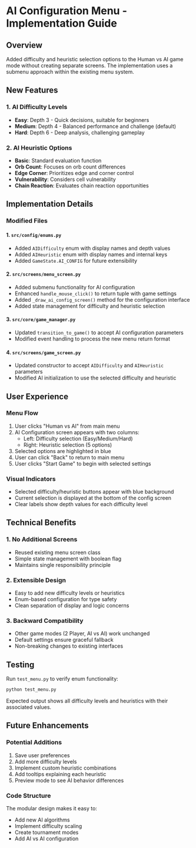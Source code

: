 # AI Configuration Menu - Implementation Guide

## Overview
Added difficulty and heuristic selection options to the Human vs AI game mode without creating separate screens. The implementation uses a submenu approach within the existing menu system.

## New Features

### 1. AI Difficulty Levels
- **Easy**: Depth 3 - Quick decisions, suitable for beginners
- **Medium**: Depth 4 - Balanced performance and challenge (default)
- **Hard**: Depth 6 - Deep analysis, challenging gameplay

### 2. AI Heuristic Options
- **Basic**: Standard evaluation function
- **Orb Count**: Focuses on orb count differences
- **Edge Corner**: Prioritizes edge and corner control
- **Vulnerability**: Considers cell vulnerability
- **Chain Reaction**: Evaluates chain reaction opportunities

## Implementation Details

### Modified Files

#### 1. `src/config/enums.py`
- Added `AIDifficulty` enum with display names and depth values
- Added `AIHeuristic` enum with display names and internal keys
- Added `GameState.AI_CONFIG` for future extensibility

#### 2. `src/screens/menu_screen.py`
- Added submenu functionality for AI configuration
- Enhanced `handle_mouse_click()` to return tuple with game settings
- Added `_draw_ai_config_screen()` method for the configuration interface
- Added state management for difficulty and heuristic selection

#### 3. `src/core/game_manager.py`
- Updated `transition_to_game()` to accept AI configuration parameters
- Modified event handling to process the new menu return format

#### 4. `src/screens/game_screen.py`
- Updated constructor to accept `AIDifficulty` and `AIHeuristic` parameters
- Modified AI initialization to use the selected difficulty and heuristic

## User Experience

### Menu Flow
1. User clicks "Human vs AI" from main menu
2. AI Configuration screen appears with two columns:
   - Left: Difficulty selection (Easy/Medium/Hard)
   - Right: Heuristic selection (5 options)
3. Selected options are highlighted in blue
4. User can click "Back" to return to main menu
5. User clicks "Start Game" to begin with selected settings

### Visual Indicators
- Selected difficulty/heuristic buttons appear with blue background
- Current selection is displayed at the bottom of the config screen
- Clear labels show depth values for each difficulty level

## Technical Benefits

### 1. No Additional Screens
- Reused existing menu screen class
- Simple state management with boolean flag
- Maintains single responsibility principle

### 2. Extensible Design
- Easy to add new difficulty levels or heuristics
- Enum-based configuration for type safety
- Clean separation of display and logic concerns

### 3. Backward Compatibility
- Other game modes (2 Player, AI vs AI) work unchanged
- Default settings ensure graceful fallback
- Non-breaking changes to existing interfaces

## Testing

Run `test_menu.py` to verify enum functionality:
```bash
python test_menu.py
```

Expected output shows all difficulty levels and heuristics with their associated values.

## Future Enhancements

### Potential Additions
1. Save user preferences
2. Add more difficulty levels
3. Implement custom heuristic combinations
4. Add tooltips explaining each heuristic
5. Preview mode to see AI behavior differences

### Code Structure
The modular design makes it easy to:
- Add new AI algorithms
- Implement difficulty scaling
- Create tournament modes
- Add AI vs AI configuration

